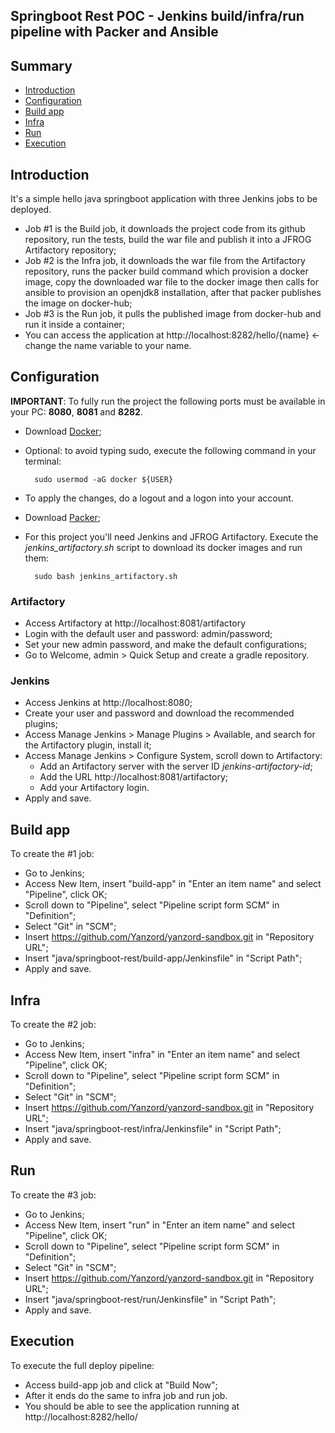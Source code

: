 ## Springboot Rest POC - Jenkins build/infra/run pipeline with Packer and Ansible

## Summary
- [Introduction](https://github.com/Yanzord/yanzord-sandbox/tree/master/java/springboot-rest#introduction)
- [Configuration](https://github.com/Yanzord/yanzord-sandbox/tree/master/java/springboot-rest#configuration)
- [Build app](https://github.com/Yanzord/yanzord-sandbox/tree/master/java/springboot-rest#build-app)
- [Infra](https://github.com/Yanzord/yanzord-sandbox/tree/master/java/springboot-rest#infra)
- [Run](https://github.com/Yanzord/yanzord-sandbox/tree/master/java/springboot-rest#run)
- [Execution](https://github.com/Yanzord/yanzord-sandbox/tree/master/java/springboot-rest#execution)

## Introduction
It's a simple hello java springboot application with three Jenkins jobs to be deployed.
- Job #1 is the Build job, it downloads the project code from its github repository,
run the tests, build the war file and publish it into a JFROG Artifactory repository;
- Job #2 is the Infra job, it downloads the war file from the Artifactory repository,
runs the packer build command which provision a docker image, copy the downloaded
war file to the docker image then calls for ansible to provision an openjdk8 installation,
after that packer publishes the image on docker-hub;
- Job #3 is the Run job, it pulls the published image from docker-hub and run it inside a container;
- You can access the application at http://localhost:8282/hello/{name} <- change the name variable to your name.

## Configuration
**IMPORTANT**: To fully run the project the following ports must be available in your PC: **8080**, **8081** and **8282**.

- Download [Docker](https://www.digitalocean.com/community/tutorials/como-instalar-e-usar-o-docker-no-ubuntu-18-04-pt);
- Optional: to avoid typing sudo, execute the following command in your terminal:
    
        sudo usermod -aG docker ${USER}
    
- To apply the changes, do a logout and a logon into your account.
- Download [Packer](https://www.packer.io/downloads.html);
- For this project you'll need Jenkins and JFROG Artifactory. Execute the _jenkins_artifactory.sh_ script to download its docker images and run them:

        sudo bash jenkins_artifactory.sh

### Artifactory
- Access Artifactory at http://localhost:8081/artifactory
- Login with the default user and password: admin/password;
- Set your new admin password, and make the default configurations;
- Go to Welcome, admin > Quick Setup and create a gradle repository.

### Jenkins
- Access Jenkins at http://localhost:8080;
- Create your user and password and download the recommended plugins;
- Access Manage Jenkins > Manage Plugins > Available, and search for the Artifactory plugin, install it;
- Access Manage Jenkins > Configure System, scroll down to Artifactory:
    - Add an Artifactory server with the server ID _jenkins-artifactory-id_;
    - Add the URL http://localhost:8081/artifactory;
    - Add your Artifactory login.
- Apply and save.

## Build app
To create the #1 job:
- Go to Jenkins;
- Access New Item, insert "build-app" in "Enter an item name" and select "Pipeline", click OK;
- Scroll down to "Pipeline", select "Pipeline script form SCM" in "Definition";
- Select "Git" in "SCM";
- Insert https://github.com/Yanzord/yanzord-sandbox.git in "Repository URL";
- Insert "java/springboot-rest/build-app/Jenkinsfile" in "Script Path";
- Apply and save.
        
## Infra
To create the #2 job:
- Go to Jenkins;
- Access New Item, insert "infra" in "Enter an item name" and select "Pipeline", click OK;
- Scroll down to "Pipeline", select "Pipeline script form SCM" in "Definition";
- Select "Git" in "SCM";
- Insert https://github.com/Yanzord/yanzord-sandbox.git in "Repository URL";
- Insert "java/springboot-rest/infra/Jenkinsfile" in "Script Path";
- Apply and save.

## Run
To create the #3 job:
- Go to Jenkins;
- Access New Item, insert "run" in "Enter an item name" and select "Pipeline", click OK;
- Scroll down to "Pipeline", select "Pipeline script form SCM" in "Definition";
- Select "Git" in "SCM";
- Insert https://github.com/Yanzord/yanzord-sandbox.git in "Repository URL";
- Insert "java/springboot-rest/run/Jenkinsfile" in "Script Path";
- Apply and save.

## Execution
To execute the full deploy pipeline:
- Access build-app job and click at "Build Now";
- After it ends do the same to infra job and run job.
- You should be able to see the application running at http://localhost:8282/hello/